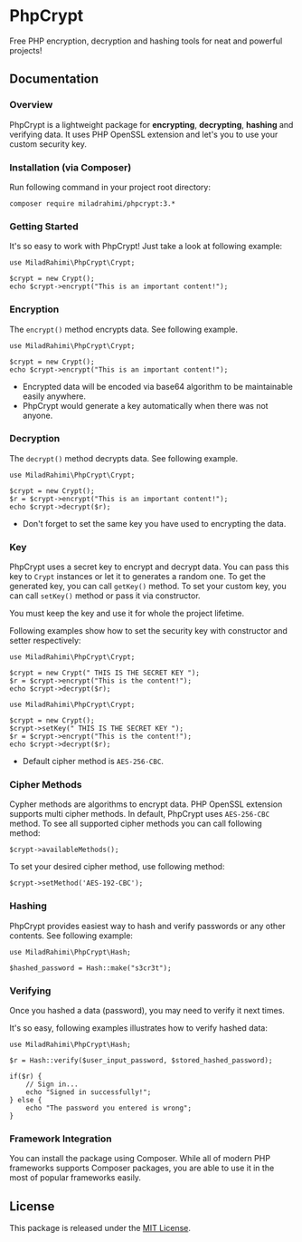 # PhpCrypt

Free PHP encryption, decryption and hashing tools for neat and powerful projects!

## Documentation

### Overview

PhpCrypt is a lightweight package for **encrypting**, **decrypting**, **hashing** and verifying data.
It uses PHP OpenSSL extension and let's you to use your custom security key.

### Installation (via Composer)

Run following command in your project root directory:

```
composer require miladrahimi/phpcrypt:3.*
```

### Getting Started

It's so easy to work with PhpCrypt! Just take a look at following example:

```
use MiladRahimi\PhpCrypt\Crypt;

$crypt = new Crypt();
echo $crypt->encrypt("This is an important content!");
```

### Encryption

The `encrypt()` method encrypts data. See following example.

```
use MiladRahimi\PhpCrypt\Crypt;

$crypt = new Crypt();
echo $crypt->encrypt("This is an important content!");
```

* Encrypted data will be encoded via base64 algorithm to be maintainable easily anywhere.
* PhpCrypt would generate a key automatically when there was not anyone.

### Decryption

The `decrypt()` method decrypts data. See following example.

```
use MiladRahimi\PhpCrypt\Crypt;

$crypt = new Crypt();
$r = $crypt->encrypt("This is an important content!");
echo $crypt->decrypt($r);
```

*   Don't forget to set the same key you have used to encrypting the data.

### Key

PhpCrypt uses a secret key to encrypt and decrypt data.
You can pass this key to `Crypt` instances or let it to generates a random one.
To get the generated key, you can call `getKey()` method.
To set your custom key, you can call `setKey()` method or pass it via constructor.

You must keep the key and use it for whole the project lifetime.

Following examples show how to set the security key with constructor and setter respectively:

```
use MiladRahimi\PhpCrypt\Crypt;

$crypt = new Crypt(" THIS IS THE SECRET KEY ");
$r = $crypt->encrypt("This is the content!");
echo $crypt->decrypt($r);
```

```
use MiladRahimi\PhpCrypt\Crypt;

$crypt = new Crypt();
$crypt->setKey(" THIS IS THE SECRET KEY ");
$r = $crypt->encrypt("This is the content!");
echo $crypt->decrypt($r);
```

*   Default cipher method is `AES-256-CBC`.

### Cipher Methods

Cypher methods are algorithms to encrypt data.
PHP OpenSSL extension supports multi cipher methods.
In default, PhpCrypt uses `AES-256-CBC` method.
To see all supported cipher methods you can call following method:

```
$crypt->availableMethods();
```

To set your desired cipher method, use following method:

```
$crypt->setMethod('AES-192-CBC');
```

### Hashing

PhpCrypt provides easiest way to hash and verify passwords or any other contents.
See following example:

```
use MiladRahimi\PhpCrypt\Hash;

$hashed_password = Hash::make("s3cr3t");
```

### Verifying

Once you hashed a data (password), you may need to verify it next times.

It's so easy, following examples illustrates how to verify hashed data:

```
use MiladRahimi\PhpCrypt\Hash;

$r = Hash::verify($user_input_password, $stored_hashed_password);

if($r) {
    // Sign in...
    echo "Signed in successfully!";
} else {
    echo "The password you entered is wrong";
}
```

### Framework Integration

You can install the package using Composer.
While all of modern PHP frameworks supports Composer packages,
you are able to use it in the most of popular frameworks easily.

## License
This package is released under the [MIT License](http://opensource.org/licenses/mit-license.php).
